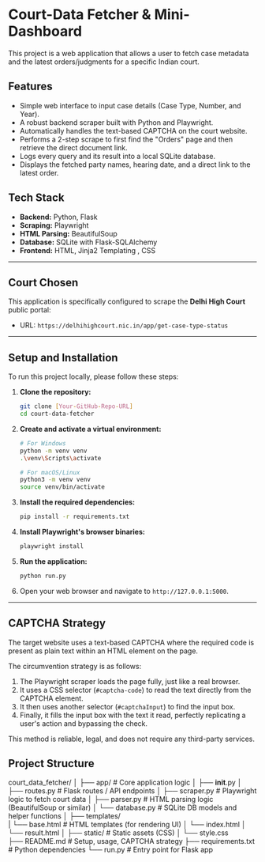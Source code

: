 # Court-Data Fetcher & Mini-Dashboard

This project is a web application that allows a user to fetch case metadata and the latest orders/judgments for a specific Indian court.

## Features

- Simple web interface to input case details (Case Type, Number, and Year).
- A robust backend scraper built with Python and Playwright.
- Automatically handles the text-based CAPTCHA on the court website.
- Performs a 2-step scrape to first find the "Orders" page and then retrieve the direct document link.
- Logs every query and its result into a local SQLite database.
- Displays the fetched party names, hearing date, and a direct link to the latest order.

## Tech Stack

- **Backend:** Python, Flask
- **Scraping:** Playwright
- **HTML Parsing:** BeautifulSoup
- **Database:** SQLite with Flask-SQLAlchemy
- **Frontend:** HTML, Jinja2 Templating , CSS 

---

## Court Chosen

This application is specifically configured to scrape the **Delhi High Court** public portal:
- URL: `https://delhihighcourt.nic.in/app/get-case-type-status`

---

## Setup and Installation

To run this project locally, please follow these steps:

1.  **Clone the repository:**
    ```bash
    git clone [Your-GitHub-Repo-URL]
    cd court-data-fetcher
    ```

2.  **Create and activate a virtual environment:**
    ```bash
    # For Windows
    python -m venv venv
    .\venv\Scripts\activate

    # For macOS/Linux
    python3 -m venv venv
    source venv/bin/activate
    ```

3.  **Install the required dependencies:**
    ```bash
    pip install -r requirements.txt
    ```

4.  **Install Playwright's browser binaries:**
    ```bash
    playwright install
    ```

5.  **Run the application:**
    ```bash
    python run.py
    ```

6.  Open your web browser and navigate to `http://127.0.0.1:5000`.

---

## CAPTCHA Strategy

The target website uses a text-based CAPTCHA where the required code is present as plain text within an HTML element on the page.

The circumvention strategy is as follows:
1.  The Playwright scraper loads the page fully, just like a real browser.
2.  It uses a CSS selector (`#captcha-code`) to read the text directly from the CAPTCHA element.
3.  It then uses another selector (`#captchaInput`) to find the input box.
4.  Finally, it fills the input box with the text it read, perfectly replicating a user's action and bypassing the check.

This method is reliable, legal, and does not require any third-party services.


## Project Structure

court_data_fetcher/
│
├── app/                      # Core application logic
│   ├── __init__.py
│   ├── routes.py             # Flask routes / API endpoints
│   ├── scraper.py            # Playwright logic to fetch court data
│   ├── parser.py             # HTML parsing logic (BeautifulSoup or similar)
│   └── database.py           # SQLite DB models and helper functions
│
├── templates/    
|   └── base.html            # HTML templates (for rendering UI)
│   └── index.html
│   └── result.html
│
├── static/                   # Static assets (CSS)
│   └── style.css              
├── README.md                 # Setup, usage, CAPTCHA strategy
├── requirements.txt          # Python dependencies
└── run.py                    # Entry point for Flask app
